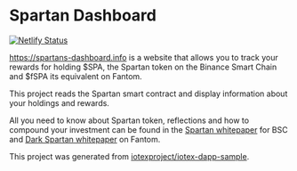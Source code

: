 # Spartan Dashboard

[![Netlify Status](https://api.netlify.com/api/v1/badges/e950c969-244a-4a98-8a57-8dc635072c51/deploy-status)](https://app.netlify.com/sites/tender-curie-aff47a/deploys)

<https://spartans-dashboard.info> is a website that allows you to track your rewards for holding $SPA, the Spartan token on the Binance
Smart Chain and $fSPA its equivalent on Fantom.

This project reads the Spartan smart contract and display information about your holdings and rewards.

All you need to know about Spartan token, reflections and how to compound your investment can be found in the [Spartan whitepaper](https://info-121.gitbook.io/welcome-to-the-spartan-army/) for BSC and [Dark Spartan whitepaper](https://info-121.gitbook.io/spartans-army-ftm/) on Fantom.

This project was generated from [iotexproject/iotex-dapp-sample](https://github.com/iotexproject/iotex-dapp-sample).
